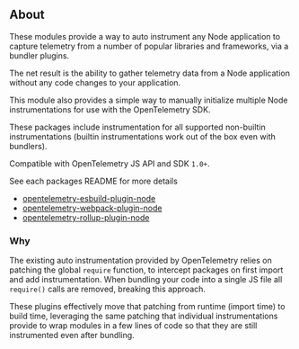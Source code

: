 ## About

These modules provide a way to auto instrument any Node application to capture telemetry from a number of popular libraries and frameworks, via a bundler plugins.

The net result is the ability to gather telemetry data from a Node application without any code changes to your application.

This module also provides a simple way to manually initialize multiple Node instrumentations for use with the OpenTelemetry SDK.

These packages include instrumentation for all supported non-builtin instrumentations (builtin instrumentations work out of the box even with bundlers).

Compatible with OpenTelemetry JS API and SDK `1.0+`.

See each packages README for more details

- [opentelemetry-esbuild-plugin-node](./packages/opentelemetry-esbuild-plugin-node/README.md)
- [opentelemetry-webpack-plugin-node](./packages/opentelemetry-webpack-plugin-node/README.md)
- [opentelemetry-rollup-plugin-node](./packages/opentelemetry-rollup-plugin-node/README.md)

### Why

The existing auto instrumentation provided by OpenTelemetry relies on patching the global `require` function, to intercept packages
on first import and add instrumentation. When bundling your code into a single JS file all `require()` calls are removed, breaking this approach.

These plugins effectively move that patching from runtime (import time) to build time, leveraging the same patching that individual instrumentations provide to wrap modules in a few lines of code so that they are still instrumented even after bundling.
